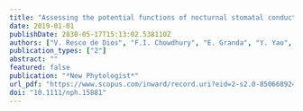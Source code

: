 ```yaml
---
title: "Assessing the potential functions of nocturnal stomatal conductance in C<inf>3</inf> and C<inf>4</inf> plants"
date: 2019-01-01
publishDate: 2030-05-17T15:13:02.538110Z
authors: ["V. Resco de Dios", "F.I. Chowdhury", "E. Granda", "Y. Yao", "D.T. Tissue"]
publication_types: ["2"]
abstract: ""
featured: false
publication: "*New Phytologist*"
url_pdf: "https://www.scopus.com/inward/record.uri?eid=2-s2.0-85066892406&doi=10.1111%2fnph.15881&partnerID=40&md5=112d1e3cfa47120c746efd61650ebe52"
doi: "10.1111/nph.15881"
---
```


